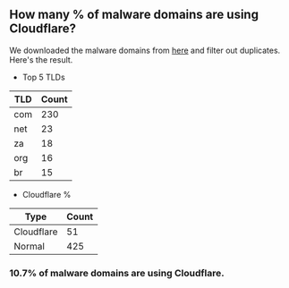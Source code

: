 ## How many % of malware domains are using Cloudflare?


We downloaded the malware domains from [here](https://urlhaus.abuse.ch) and filter out duplicates.
Here's the result.


[//]: # (start replacement)


- Top 5 TLDs

| TLD | Count |
| --- | --- |
| com | 230 |
| net | 23 |
| za | 18 |
| org | 16 |
| br | 15 |


- Cloudflare %

| Type | Count |
| --- | --- |
| Cloudflare | 51 |
| Normal | 425 |


### 10.7% of malware domains are using Cloudflare.